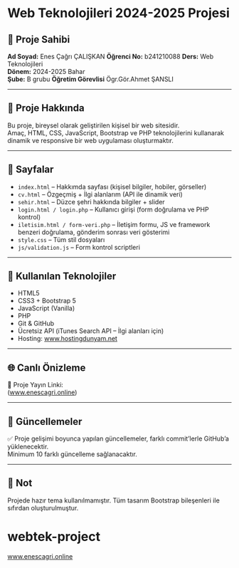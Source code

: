 # Web Teknolojileri 2024-2025 Projesi

## 👤 Proje Sahibi
**Ad Soyad:** Enes Çağrı ÇALIŞKAN 
**Öğrenci No:** b241210088
**Ders:** Web Teknolojileri  
**Dönem:** 2024-2025 Bahar  
**Şube:** B grubu 
**Öğretim Görevlisi** Ögr.Gör.Ahmet ŞANSLI

---

## 🎯 Proje Hakkında

Bu proje, bireysel olarak geliştirilen kişisel bir web sitesidir.  
Amaç, HTML, CSS, JavaScript, Bootstrap ve PHP teknolojilerini kullanarak dinamik ve responsive bir web uygulaması oluşturmaktır.

---

## 📁 Sayfalar

- `index.html` – Hakkımda sayfası (kişisel bilgiler, hobiler, görseller)
- `cv.html` – Özgeçmiş + İlgi alanlarım (API ile dinamik veri)
- `sehir.html` – Düzce şehri hakkında bilgiler + slider
- `login.html / login.php` – Kullanıcı girişi (form doğrulama ve PHP kontrol)
- `iletisim.html / form-veri.php` – İletişim formu, JS ve framework benzeri doğrulama, gönderim sonrası veri gösterimi
- `style.css` – Tüm stil dosyaları
- `js/validation.js` – Form kontrol scriptleri

---

## 🚀 Kullanılan Teknolojiler

- HTML5
- CSS3 + Bootstrap 5
- JavaScript (Vanilla)
- PHP
- Git & GitHub
- Ücretsiz API (iTunes Search API – İlgi alanları için)
- Hosting: www.hostingdunyam.net

---

## 🌐 Canlı Önizleme

📌 Proje Yayın Linki:  
(www.enescagri.online)

---

## 🔄 Güncellemeler

✅ Proje gelişimi boyunca yapılan güncellemeler, farklı commit’lerle GitHub’a yüklenecektir.  
Minimum 10 farklı güncelleme sağlanacaktır.

---

## 📌 Not

Projede hazır tema kullanılmamıştır. Tüm tasarım Bootstrap bileşenleri ile sıfırdan oluşturulmuştur.

# webtek-project
www.enescagri.online
